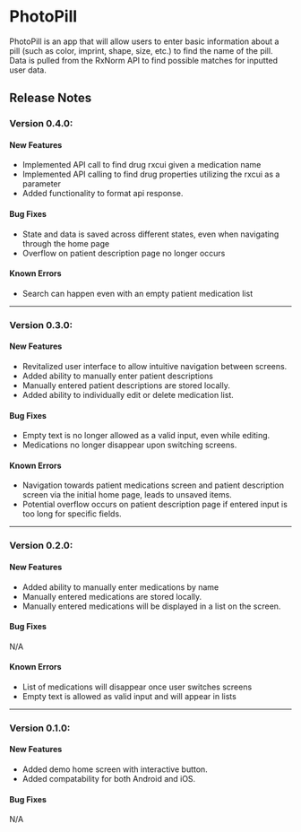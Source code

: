 # PhotoPill
PhotoPill is an app that will allow users to enter basic information about a pill (such as color, imprint, shape, size, etc.) to find the name of the pill. Data is pulled from the RxNorm API to find possible matches for inputted user data.


## Release Notes

### Version 0.4.0:
#### New Features
* Implemented API call to find drug rxcui given a medication name
* Implemented API calling to find drug properties utilizing the rxcui as a parameter 
* Added functionality to format api response.

#### Bug Fixes
* State and data is saved across different states, even when navigating through the home page
* Overflow on patient description page no longer occurs

#### Known Errors
* Search can happen even with an empty patient medication list


---
### Version 0.3.0:
#### New Features
* Revitalized user interface to allow intuitive navigation between screens.
* Added ability to manually enter patient descriptions
* Manually entered patient descriptions are stored locally.
* Added ability to individually edit or delete medication list.

#### Bug Fixes
* Empty text is no longer allowed as a valid input, even while editing.
* Medications no longer disappear upon switching screens.

#### Known Errors
* Navigation towards patient medications screen and patient description screen via the initial home page, leads to unsaved items.
* Potential overflow occurs on patient description page if entered input is too long for specific fields.


---
### Version 0.2.0:
#### New Features
* Added ability to manually enter medications by name
* Manually entered medications are stored locally.
* Manually entered medications will be displayed in a list on the screen.

#### Bug Fixes
N/A

#### Known Errors
* List of medications will disappear once user switches screens
* Empty text is allowed as valid input and will appear in lists

---
### Version 0.1.0:
#### New Features
* Added demo home screen with interactive button.
* Added compatability for both Android and iOS.

#### Bug Fixes
N/A
